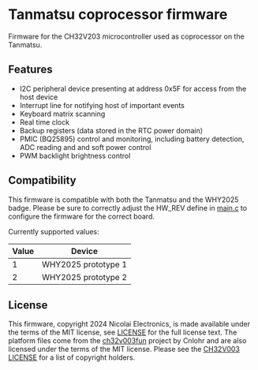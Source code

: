 # Tanmatsu coprocessor firmware

Firmware for the CH32V203 microcontroller used as coprocessor on the Tanmatsu.

## Features

- I2C peripheral device presenting at address 0x5F for access from the host device
- Interrupt line for notifying host of important events
- Keyboard matrix scanning
- Real time clock
- Backup registers (data stored in the RTC power domain)
- PMIC (BQ25895) control and monitoring, including battery detection, ADC reading and and soft power control
- PWM backlight brightness control

## Compatibility

This firmware is compatible with both the Tanmatsu and the WHY2025 badge. Please be sure to correctly adjust the HW_REV define in [main.c](main.c) to configure the firmware for the correct board.

Currently supported values:

| Value | Device              |
|-------|---------------------|
| 1     | WHY2025 prototype 1 |
| 2     | WHY2025 prototype 2 |

## License

This firmware, copyright 2024 Nicolai Electronics, is made available under the terms of the MIT license, see [LICENSE](LICENSE) for the full license text. The platform files come from the [ch32v003fun](https://github.com/cnlohr/ch32v003fun) project by Cnlohr and are also licensed under the terms of the MIT license. Please see the [CH32V003 LICENSE](src/platform/LICENSE) for a list of copyright holders.
